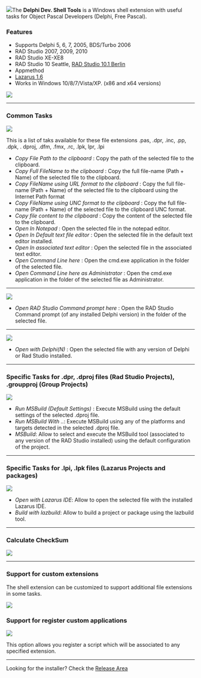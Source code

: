 ![](https://dl.dropboxusercontent.com/u/12733424/github/delphi-dev-shell-tools/logo.png)The <strong>Delphi Dev. Shell Tools</strong> is a  Windows shell extension with useful tasks for Object Pascal Developers (Delphi, Free Pascal).

### Features ###

* Supports Delphi 5, 6, 7, 2005, BDS/Turbo 2006
* RAD Studio 2007, 2009, 2010
* RAD Studio XE-XE8 
* RAD Studio 10 Seattle, [RAD Studio 10.1 Berlin](https://www.embarcadero.com/es/app-development-tools-store/rad-studio)
* Appmethod
* [Lazarus 1.6](http://www.lazarus-ide.org/)
* Works in Windows 10/8/7/Vista/XP. (x86 and x64 versions)

[![](https://dl.dropboxusercontent.com/u/12733424/Images/followrruz.png)](https://twitter.com/RRUZ)


---

### Common Tasks ###

![](https://dl.dropboxusercontent.com/u/12733424/Blog/DevShell/Images/common_tasks.png)

This is a list of taks available for these file extensions .pas, .dpr, .inc, .pp, .dpk, . dproj, .dfm, .fmx, .rc, .lpk, lpr, .lpi


 * _Copy File Path to the clipboard_  : Copy the path of the selected file to the clipboard.
 * _Copy Full FileName to the clipboard_  : Copy the full file-name (Path + Name) of the selected file to the clipboard.
 * _Copy FileName using URL format to the clipboard_ : Copy the full file-name (Path + Name) of the selected file to the clipboard using the Internet Path format
 * _Copy FileName using UNC format to the clipboard_  : Copy the full file-name (Path + Name) of the selected file to the clipboard UNC format.
 * _Copy file content to the clipboard_  : Copy the content of the selected file to the clipboard.
 * _Open In Notepad_  : Open the selected file in the notepad editor.
 * _Open In Default text file editor_ : Open the selected file in the default text editor installed.
 * _Open In associated text editor_  : Open the selected file in the associated text editor.
 * _Open Command Line here_  : Open the cmd.exe application in the folder of the selected file.
 * _Open Command Line here as Administrator_  : Open the cmd.exe application in the folder of the selected file as Administrator.


---

![](https://dl.dropboxusercontent.com/u/12733424/Blog/DevShell/Images/CmdRAD.png)
 * _Open RAD Studio Command prompt here_  : Open the RAD Studio Command prompt (of any installed Delphi version) in the folder of the selected file.

---

![](https://dl.dropboxusercontent.com/u/12733424/Blog/DevShell/Images/pas_menu.png)
 * _Open with Delphi(N)_  : Open the selected file with any version of Delphi or Rad Studio installed.

---

### Specific Tasks for .dpr, .dproj files (Rad Studio Projects), .groupproj (Group Projects) ###
![](https://dl.dropboxusercontent.com/u/12733424/Blog/DevShell/Images/dproj_menu_new.png)


 * _Run MSBuild (Default Settings)_ : Execute MSBuild using the default settings of the selected .dproj file.
 * _Run MSBuild With .._: Execute MSBuild using any of the platforms and targets detected in the selected .dproj file.
 * _MSBuild_: Allow to select and execute the MSBuild tool (associated to any version of the RAD Studio installed) using the default configuration of the project.


---

### Specific Tasks for .lpi, .lpk files (Lazarus Projects and packages) ###
![](https://dl.dropboxusercontent.com/u/12733424/Blog/DevShell/Images/lazarus_menu.png)

 * _Open with Lazarus IDE_: Allow to open the selected file with the installed Lazarus IDE.
 * _Build with lazbuild_: Allow to build a project or package using the lazbuild tool.


---

### Calculate CheckSum ###
![](https://dl.dropboxusercontent.com/u/12733424/Blog/DevShell/Images/checksum_menu.png)

---

### Support for custom extensions ###

The shell extension can be customized to support additional file extensions in some tasks.

![](https://dl.dropboxusercontent.com/u/12733424/Blog/DevShell/Images/settings1.png)

### Support for register custom applications ###
![](https://dl.dropboxusercontent.com/u/12733424/Blog/DevShell/Images/Custom_Tools.png)

This option allows you register a script which will be associated to any specified extension.

---
Looking for the installer? Check the [Release Area](https://github.com/RRUZ/elphi-dev-shell-tools/releases/latest) 
